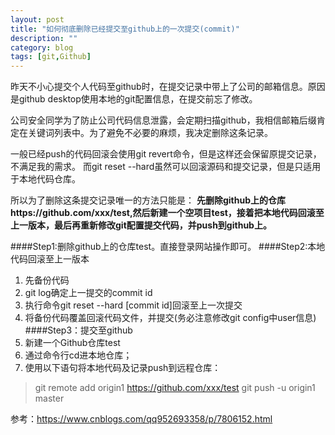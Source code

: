 ```yaml
---
layout: post
title: "如何彻底删除已经提交至github上的一次提交(commit)"
description: ""
category: blog
tags: [git,Github]
---
```


昨天不小心提交个人代码至github时，在提交记录中带上了公司的邮箱信息。原因是github desktop使用本地的git配置信息，在提交前忘了修改。

公司安全同学为了防止公司代码信息泄露，会定期扫描github，我相信邮箱后缀肯定在关键词列表中。为了避免不必要的麻烦，我决定删除这条记录。

一般已经push的代码回滚会使用git revert命令，但是这样还会保留原提交记录，不满足我的需求。
而git reset --hard虽然可以回滚源码和提交记录，但是只适用于本地代码仓库。

所以为了删除这条提交记录唯一的方法只能是： **先删除github上的仓库https://github.com/xxx/test,然后新建一个空项目test，接着把本地代码回滚至上一版本，最后再重新修改git配置提交代码，并push到github上。**

####Step1:删除github上的仓库test。直接登录网站操作即可。
####Step2:本地代码回滚至上一版本
1. 先备份代码
2. git log确定上一提交的commit id
3. 执行命令git reset --hard [commit id]回滚至上一次提交
4. 将备份代码覆盖回滚代码文件，并提交(务必注意修改git config中user信息)
####Step3：提交至github
1. 新建一个Github仓库test
2. 通过命令行cd进本地仓库；
3. 使用以下语句将本地代码及记录push到远程仓库：

> git remote add origin1 https://github.com/xxx/test
> git push -u origin1 master

参考：https://www.cnblogs.com/qq952693358/p/7806152.html
